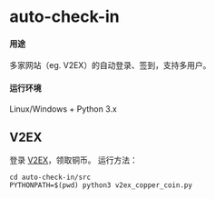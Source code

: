 auto-check-in
=======

#### 用途
多家网站（eg. V2EX）的自动登录、签到，支持多用户。

#### 运行环境
Linux/Windows + Python 3.x

## V2EX
登录 [V2EX](https://www.v2ex.com/)，领取铜币。
运行方法：

```
cd auto-check-in/src
PYTHONPATH=$(pwd) python3 v2ex_copper_coin.py
```


